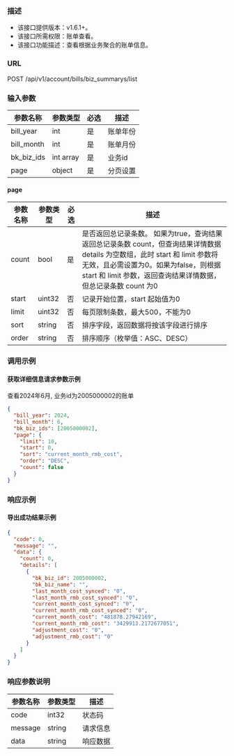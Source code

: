 ### 描述

- 该接口提供版本：v1.6.1+。
- 该接口所需权限：账单查看。
- 该接口功能描述：查看根据业务聚合的账单信息。

### URL

POST /api/v1/account/bills/biz_summarys/list

### 输入参数

| 参数名称       | 参数类型      | 必选 | 描述   |
|------------|-----------|----|------|
| bill_year  | int       | 是  | 账单年份 |
| bill_month | int       | 是  | 账单月份 |
| bk_biz_ids | int array | 是  | 业务id |
| page       | object    | 是  | 分页设置 |


#### page

| 参数名称  | 参数类型   | 必选 | 描述                                                                                                                                                  |
|-------|--------|----|-----------------------------------------------------------------------------------------------------------------------------------------------------|
| count | bool   | 是  | 是否返回总记录条数。 如果为true，查询结果返回总记录条数 count，但查询结果详情数据 details 为空数组，此时 start 和 limit 参数将无效，且必需设置为0。如果为false，则根据 start 和 limit 参数，返回查询结果详情数据，但总记录条数 count 为0 |
| start | uint32 | 否  | 记录开始位置，start 起始值为0                                                                                                                                  |
| limit | uint32 | 否  | 每页限制条数，最大500，不能为0                                                                                                                                   |
| sort  | string | 否  | 排序字段，返回数据将按该字段进行排序                                                                                                                                  |
| order | string | 否  | 排序顺序（枚举值：ASC、DESC）                                                                                                                                  |


### 调用示例

#### 获取详细信息请求参数示例

查看2024年6月, 业务id为2005000002的账单

```json
{
  "bill_year": 2024,
  "bill_month": 6,
  "bk_biz_ids": [2005000002],
  "page": {
    "limit": 10,
    "start": 0,
    "sort": "current_month_rmb_cost",
    "order": "DESC",
    "count": false
  }
}
```



### 响应示例

#### 导出成功结果示例

```json
{
  "code": 0,
  "message": "",
  "data": {
    "count": 0,
    "details": [
      {
        "bk_biz_id": 2005000002,
        "bk_biz_name": "",
        "last_month_cost_synced": "0",
        "last_month_rmb_cost_synced": "0",
        "current_month_cost_synced": "0",
        "current_month_rmb_cost_synced": "0",
        "current_month_cost": "481878.27942169",
        "current_month_rmb_cost": "3429913.2172677051",
        "adjustment_cost": "0",
        "adjustment_rmb_cost": "0"
      }
    ]
  }
}
```

### 响应参数说明

| 参数名称    | 参数类型   | 描述   |
|---------|--------|------|
| code    | int32  | 状态码  |
| message | string | 请求信息 |
| data    | string | 响应数据 |

